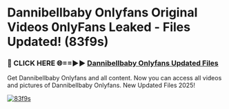 # Dannibellbaby Onlyfans Original Videos 0nlyFans Leaked - Files Updated! (83f9s)

<h3>🔴 CLICK HERE 🌐==►► <a href="https://tinyurl.com/ehrbuxhb" rel="nofollow">Dannibellbaby Onlyfans Updated Files</a></h3>

Get Dannibellbaby Onlyfans and all content. Now you can access all videos and pictures of Dannibellbaby Onlyfans. New Updated Files 2025!

[![83f9s](https://i.imgur.com/lVYEuWS.gif)](https://tinyurl.com/ehrbuxhb)
